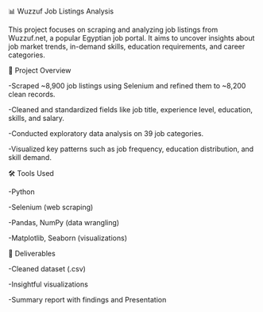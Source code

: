 📊 Wuzzuf Job Listings Analysis

This project focuses on scraping and analyzing job listings from Wuzzuf.net, a popular Egyptian job portal. It aims to uncover insights about job market trends, in-demand skills, education requirements, and career categories.


📌 Project Overview

-Scraped ~8,900 job listings using Selenium and refined them to ~8,200 clean records.

-Cleaned and standardized fields like job title, experience level, education, skills, and salary.

-Conducted exploratory data analysis on 39 job categories.

-Visualized key patterns such as job frequency, education distribution, and skill demand.


🛠️ Tools Used

-Python

-Selenium (web scraping)

-Pandas, NumPy (data wrangling)

-Matplotlib, Seaborn (visualizations)


📁 Deliverables

-Cleaned dataset (.csv)

-Insightful visualizations

-Summary report with findings and Presentation
